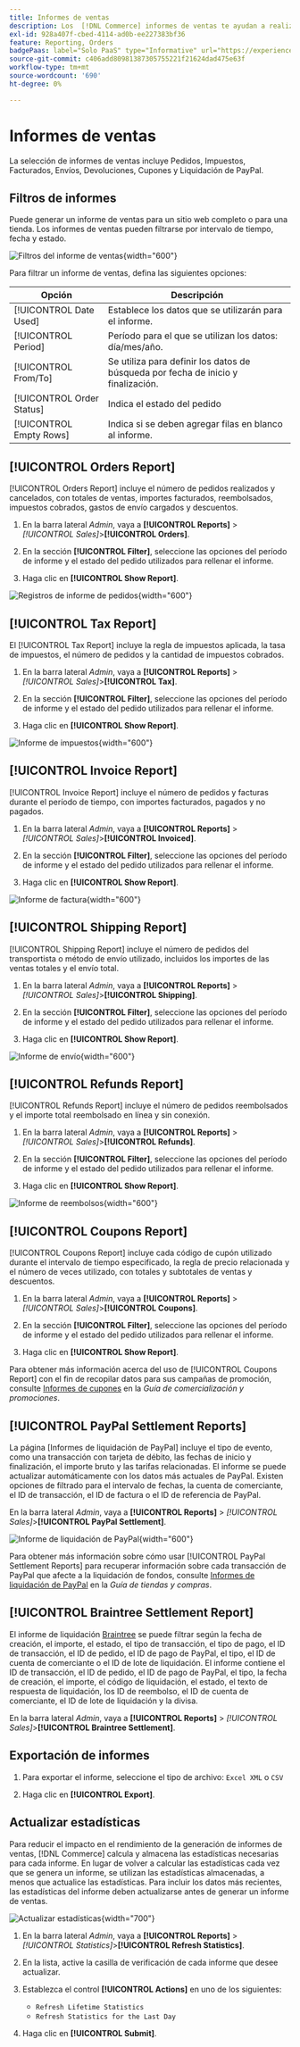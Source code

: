 ```yaml
---
title: Informes de ventas
description: Los  [!DNL Commerce] informes de ventas te ayudan a realizar un seguimiento de pedidos, impuestos, facturas, envíos, reembolsos, cupones y liquidaciones de PayPal.
exl-id: 928a407f-cbed-4114-ad0b-ee227383bf36
feature: Reporting, Orders
badgePaas: label="Solo PaaS" type="Informative" url="https://experienceleague.adobe.com/en/docs/commerce/user-guides/product-solutions" tooltip="Se aplica solo a proyectos de Adobe Commerce en la nube (infraestructura PaaS administrada por Adobe) y a proyectos locales."
source-git-commit: c406add80981387305755221f21624dad475e63f
workflow-type: tm+mt
source-wordcount: '690'
ht-degree: 0%

---
```


# Informes de ventas

La selección de informes de ventas incluye Pedidos, Impuestos, Facturados, Envíos, Devoluciones, Cupones y Liquidación de PayPal.

## Filtros de informes

Puede generar un informe de ventas para un sitio web completo o para una tienda. Los informes de ventas pueden filtrarse por intervalo de tiempo, fecha y estado.

![Filtros del informe de ventas](./assets/tax-report.png){width="600"}

Para filtrar un informe de ventas, defina las siguientes opciones:

| Opción | Descripción |
|--- |--- |
| [!UICONTROL Date Used] | Establece los datos que se utilizarán para el informe. |
| [!UICONTROL Period] | Período para el que se utilizan los datos: día/mes/año. |
| [!UICONTROL From/To] | Se utiliza para definir los datos de búsqueda por fecha de inicio y finalización. |
| [!UICONTROL Order Status] | Indica el estado del pedido |
| [!UICONTROL Empty Rows] | Indica si se deben agregar filas en blanco al informe. |

## [!UICONTROL Orders Report]

[!UICONTROL Orders Report] incluye el número de pedidos realizados y cancelados, con totales de ventas, importes facturados, reembolsados, impuestos cobrados, gastos de envío cargados y descuentos.

1. En la barra lateral _Admin_, vaya a **[!UICONTROL Reports]** > _[!UICONTROL Sales]_>**[!UICONTROL Orders]**.

1. En la sección **[!UICONTROL Filter]**, seleccione las opciones del período de informe y el estado del pedido utilizados para rellenar el informe.

1. Haga clic en **[!UICONTROL Show Report]**.

![Registros de informe de pedidos](./assets/order-report-records.png){width="600"}

## [!UICONTROL Tax Report]

El [!UICONTROL Tax Report] incluye la regla de impuestos aplicada, la tasa de impuestos, el número de pedidos y la cantidad de impuestos cobrados.

1. En la barra lateral _Admin_, vaya a **[!UICONTROL Reports]** > _[!UICONTROL Sales]_>**[!UICONTROL Tax]**.

1. En la sección **[!UICONTROL Filter]**, seleccione las opciones del período de informe y el estado del pedido utilizados para rellenar el informe.


1. Haga clic en **[!UICONTROL Show Report]**.

![Informe de impuestos](./assets/tax-report-records.png){width="600"}

## [!UICONTROL Invoice Report]

[!UICONTROL Invoice Report] incluye el número de pedidos y facturas durante el período de tiempo, con importes facturados, pagados y no pagados.

1. En la barra lateral _Admin_, vaya a **[!UICONTROL Reports]** > _[!UICONTROL Sales]_>**[!UICONTROL Invoiced]**.

1. En la sección **[!UICONTROL Filter]**, seleccione las opciones del período de informe y el estado del pedido utilizados para rellenar el informe.

1. Haga clic en **[!UICONTROL Show Report]**.

![Informe de factura](./assets/sales-invoiced.png){width="600"}

## [!UICONTROL Shipping Report]

[!UICONTROL Shipping Report] incluye el número de pedidos del transportista o método de envío utilizado, incluidos los importes de las ventas totales y el envío total.

1. En la barra lateral _Admin_, vaya a **[!UICONTROL Reports]** > _[!UICONTROL Sales]_>**[!UICONTROL Shipping]**.

1. En la sección **[!UICONTROL Filter]**, seleccione las opciones del período de informe y el estado del pedido utilizados para rellenar el informe.

1. Haga clic en **[!UICONTROL Show Report]**.

![Informe de envío](./assets/shipping.png){width="600"}

## [!UICONTROL Refunds Report]

[!UICONTROL Refunds Report] incluye el número de pedidos reembolsados y el importe total reembolsado en línea y sin conexión.

1. En la barra lateral _Admin_, vaya a **[!UICONTROL Reports]** > _[!UICONTROL Sales]_>**[!UICONTROL Refunds]**.

1. En la sección **[!UICONTROL Filter]**, seleccione las opciones del período de informe y el estado del pedido utilizados para rellenar el informe.

1. Haga clic en **[!UICONTROL Show Report]**.

![Informe de reembolsos](./assets/sales-refunds.png){width="600"}

## [!UICONTROL Coupons Report]

[!UICONTROL Coupons Report] incluye cada código de cupón utilizado durante el intervalo de tiempo especificado, la regla de precio relacionada y el número de veces utilizado, con totales y subtotales de ventas y descuentos.

1. En la barra lateral _Admin_, vaya a **[!UICONTROL Reports]** > _[!UICONTROL Sales]_>**[!UICONTROL Coupons]**.

1. En la sección **[!UICONTROL Filter]**, seleccione las opciones del período de informe y el estado del pedido utilizados para rellenar el informe.

1. Haga clic en **[!UICONTROL Show Report]**.

Para obtener más información acerca del uso de [!UICONTROL Coupons Report] con el fin de recopilar datos para sus campañas de promoción, consulte [Informes de cupones](../merchandising-promotions/price-rules-cart-coupon.md#coupons-report) en la _Guía de comercialización y promociones_.

<!--- ![Coupons Report](./assets/sales-coupons.png) need coupon data  -->

## [!UICONTROL PayPal Settlement Reports]

La página [Informes de liquidación de PayPal] incluye el tipo de evento, como una transacción con tarjeta de débito, las fechas de inicio y finalización, el importe bruto y las tarifas relacionadas. El informe se puede actualizar automáticamente con los datos más actuales de PayPal. Existen opciones de filtrado para el intervalo de fechas, la cuenta de comerciante, el ID de transacción, el ID de factura o el ID de referencia de PayPal.

En la barra lateral _Admin_, vaya a **[!UICONTROL Reports]** > _[!UICONTROL Sales]_>**[!UICONTROL PayPal Settlement]**.

![Informe de liquidación de PayPal](./assets/reports-sales-paypal-settlement.png){width="600"}

Para obtener más información sobre cómo usar [!UICONTROL PayPal Settlement Reports] para recuperar información sobre cada transacción de PayPal que afecte a la liquidación de fondos, consulte [Informes de liquidación de PayPal](../stores-purchase/paypal-settlement-reports.md) en la _Guía de tiendas y compras_.

## [!UICONTROL Braintree Settlement Report]

El informe de liquidación [Braintree](../stores-purchase/braintree.md) se puede filtrar según la fecha de creación, el importe, el estado, el tipo de transacción, el tipo de pago, el ID de transacción, el ID de pedido, el ID de pago de PayPal, el tipo, el ID de cuenta de comerciante o el ID de lote de liquidación. El informe contiene el ID de transacción, el ID de pedido, el ID de pago de PayPal, el tipo, la fecha de creación, el importe, el código de liquidación, el estado, el texto de respuesta de liquidación, los ID de reembolso, el ID de cuenta de comerciante, el ID de lote de liquidación y la divisa.

En la barra lateral _Admin_, vaya a **[!UICONTROL Reports]** > _[!UICONTROL Sales]_>**[!UICONTROL Braintree Settlement]**.

<!--- ![Braintree Settlement Report](./assets/braintree-settlement.png) need a Braintree connection to update report screen -->

## Exportación de informes

1. Para exportar el informe, seleccione el tipo de archivo: `Excel XML` o `CSV`

1. Haga clic en **[!UICONTROL Export]**.

## Actualizar estadísticas

Para reducir el impacto en el rendimiento de la generación de informes de ventas, [!DNL Commerce] calcula y almacena las estadísticas necesarias para cada informe. En lugar de volver a calcular las estadísticas cada vez que se genera un informe, se utilizan las estadísticas almacenadas, a menos que actualice las estadísticas. Para incluir los datos más recientes, las estadísticas del informe deben actualizarse antes de generar un informe de ventas.

![Actualizar estadísticas](./assets/refresh-stats.png){width="700"}

1. En la barra lateral _Admin_, vaya a **[!UICONTROL Reports]** > _[!UICONTROL Statistics]_>**[!UICONTROL Refresh Statistics]**.

1. En la lista, active la casilla de verificación de cada informe que desee actualizar.

1. Establezca el control **[!UICONTROL Actions]** en uno de los siguientes:

   - `Refresh Lifetime Statistics`
   - `Refresh Statistics for the Last Day`

1. Haga clic en **[!UICONTROL Submit]**.
